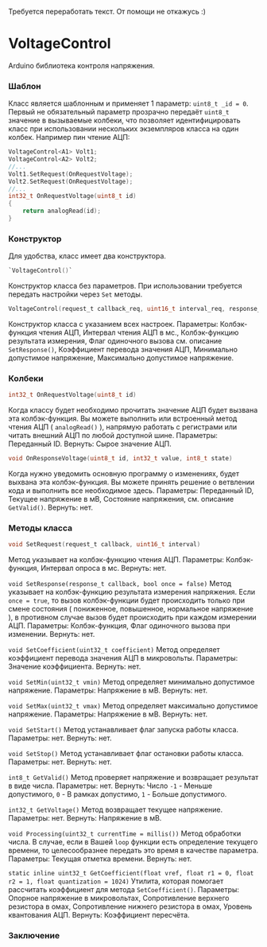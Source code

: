 Требуется переработать текст. От помощи не откажусь :)

# VoltageControl
Arduino библиотека контроля напряжения.


### Шаблон
Класс является шаблонным и применяет 1 параметр: `uint8_t _id = 0`.
 Первый не обязательный параметр прозрачно передаёт `uint8_t` значение в вызываемые колбеки, что позволяет идентифицировать класс при использовании нескольких экземпляров класса на один колбек. Например пин чтение АЦП:
```c
VoltageControl<A1> Volt1;
VoltageControl<A2> Volt2;
//...
Volt1.SetRequest(OnRequestVoltage);
Volt2.SetRequest(OnRequestVoltage);
//...
int32_t OnRequestVoltage(uint8_t id)
{
	return analogRead(id);
}
```


### Конструктор
Для удобства, класс имеет два конструктора.

```c
`VoltageControl()`
```
Конструктор класса без параметров. При использовании требуется передать настройки через `Set` методы.


```c
VoltageControl(request_t callback_req, uint16_t interval_req, response_t callback_res, bool once, uint32_t coefficient, int32_t vmin, int32_t vmax)
```
Конструктор класса с указанием всех настроек.
Параметры: Колбэк-функция чтения АЦП, Интервал чтения АЦП в мс., Колбэк-функцию результата измерения, Флаг одиночного вызова см. описание `SetResponse()`, Коэффициент перевода значения АЦП, Минимально допустимое напряжение, Максимально допустимое напряжение.


### Колбеки
```c
int32_t OnRequestVoltage(uint8_t id)
```
Когда классу будет необходимо прочитать значение АЦП будет вызвана эта колбэк-функция. Вы можете выполнить или встроенный метод чтения АЦП ( `analogRead()` ), напрямую работать с регистрами или читать внешний АЦП по любой доступной шине.
Параметры: Переданный ID.
Вернуть: Сырое значение АЦП.


```c
void OnResponseVoltage(uint8_t id, int32_t value, int8_t state)
```
Когда нужно уведомить основную программу о изменениях, будет выхвана эта колбэк-функция. Вы можете принять решение о ветвлении кода и выполнить все необходимое здесь.
Параметры: Переданный ID, Текущее напряжение в мВ, Состояние напряжения, см. описание `GetValid()`.
Вернуть: нет.


### Методы класса
```c
void SetRequest(request_t callback, uint16_t interval)
```
Метод указывает на колбэк-функцию чтения АЦП.
Параметры: Колбэк-функция, Интервал опроса в мс.
Вернуть: нет.


`void SetResponse(response_t callback, bool once = false)`
Метод указывает на колбэк-функцию результата измерения напряжения. Если `once = true`, то вызов колбэк-функции будет происходить только при смене состояния ( пониженное, повышенное, нормальное напряжение ), в противном случае вызов будет происходить при каждом измерении АЦП.
Параметры: Колбэк-функция, Флаг одиночного вызова при изменении.
Вернуть: нет.


`void SetCoefficient(uint32_t coefficient)`
Метод определяет коэффициент перевода значения АЦП в микровольты.
Параметры: Значение коэффициента.
Вернуть: нет.


`void SetMin(uint32_t vmin)`
Метод определяет минимально допустимое напряжение.
Параметры: Напряжение в мВ.
Вернуть: нет.


`void SetMax(uint32_t vmax)`
Метод определяет максимально допустимое напряжение.
Параметры: Напряжение в мВ.
Вернуть: нет.


`void SetStart()`
Метод устанавливает флаг запуска работы класса.
Параметры: нет.
Вернуть: нет.


`void SetStop()`
Метод устанавливает флаг остановки работы класса.
Параметры: нет.
Вернуть: нет.


`int8_t GetValid()`
Метод проверяет напряжение и возвращает результат в виде числа.
Параметры: нет.
Вернуть: Число `-1` - Меньше допустимого, `0` - В рамках допустимо, `1` - Больше допустимого.


`int32_t GetVoltage()`
Метод возвращает текущее напряжение.
Параметры: нет.
Вернуть: Напряжение в мВ.


`void Processing(uint32_t currentTime = millis())`
Метод обработки числа. В случае, если в Вашей `loop` функции есть определение текущего времени, то целесообразнее передать это время в качестве параметра.
Параметры: Текущая отметка времени.
Вернуть: нет.


`static inline uint32_t GetCoefficient(float vref, float r1 = 0, float r2 = 1, float quantization = 1024)`
Утилита, которая помогает рассчитать коэффициент для метода `SetCoefficient()`.
Параметры: Опорное напряжение в микровольтах, Сопротивление верхнего резистора в омах, Сопротивление нижнего резистора в омах, Уровень квантования АЦП.
Вернуть: Коэффициент пересчёта.


### Заключение
